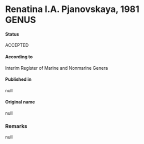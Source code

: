 # Renatina I.A. Pjanovskaya, 1981 GENUS

#### Status
ACCEPTED

#### According to
Interim Register of Marine and Nonmarine Genera

#### Published in
null

#### Original name
null

### Remarks
null